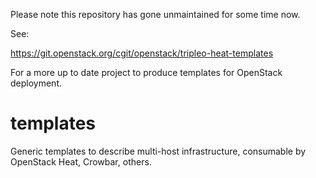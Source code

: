 Please note this repository has gone unmaintained for some time now.

See:

https://git.openstack.org/cgit/openstack/tripleo-heat-templates

For a more up to date project to produce templates for OpenStack deployment.

templates
=========

Generic templates to describe multi-host infrastructure, consumable by OpenStack Heat, Crowbar, others.
